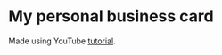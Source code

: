 # My personal business card
Made using YouTube [tutorial](https://www.youtube.com/watch?v=bMknfKXIFA8&list=PLX8lM6lcr2QfLw1noeMteHIPSQRhVPT29&index=3&t=561s).
